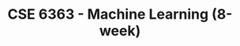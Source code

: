 ---
title: "CSE 6363 - Machine Learning (8-week)"
description: "Graduate-level machine learning topics covering the foundations up to modern publications."
draft: false
type: course-detail
term: Spring 2025
lastmod: 2025-01-10T00:00:00Z
---